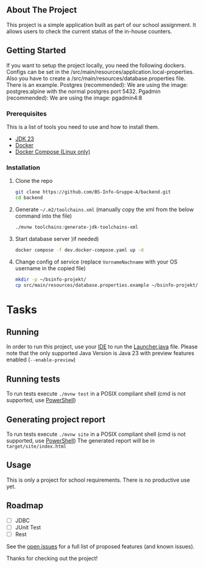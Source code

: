 <!-- ABOUT THE PROJECT -->
## About The Project

This project is a simple application built as part of our school assignment. It allows users to check the current status of the in-house counters.

<!-- GETTING STARTED -->
## Getting Started

If you want to setup the project locally, you need the following dockers.
Configs can be set in the /src/main/resources/application.local-properties.
Also you have to create a /src/main/resources/database.properties file. There is an example.
Postgres (recommended):
We are using the image: postgres:alpine with the normal postgres port 5432.
Pgadmin (recommended):
We are using the image: pgadmin4:8 

### Prerequisites

This is a list of tools you need to use and how to install them.
- [JDK 23](https://www.oracle.com/de/java/technologies/downloads/#java23)
- [Docker](https://docs.docker.com/get-started/get-docker/)
- [Docker Compose (Linux only)](https://docs.docker.com/compose/install/#scenario-two-install-the-docker-compose-plugin)
  
### Installation

1. Clone the repo
   ```sh
   git clone https://github.com/BS-Info-Gruppe-A/backend.git
   cd backend
   ```
2. Generate `~/.m2/toolchains.xml` (manually copy the xml from the below command into the file)
   ```sh
   ./mvnw toolchains:generate-jdk-toolchains-xml
   ```
3. Start database server )if needed)
   ```sh
   docker compose -f dev.docker-compose.yaml up -d
   ```
   
4. Change config of service (replace `VornameNachname` with your OS username in the copied file)
   ```sh
   mkdir -p ~/bsinfo-projekt/
   cp src/main/resources/database.properties.example ~/bsinfo-projekt/database.properties
   ```

# Tasks

## Running
In order to run this project, use your [IDE](https://jetbrains.com/idea) to run the [Launcher.java](https://github.com/BS-Info-Gruppe-A/backend/blob/a543ee282f013d849f92932dcdc0e5b25a5f18a8/src/main/java/Launcher.java#L5) file.
Please note that the only supported Java Version is Java 23 with preview features enabled (`--enable-preview`)

## Running tests

To run tests execute `./mvnw test` in a POSIX compliant shell (cmd is not supported, use [PowerShell](https://learn.microsoft.com/powershell/scripting/install/installing-powershell-on-windows))

## Generating project report

To run tests execute `./mvnw site` in a POSIX compliant shell (cmd is not supported, use [PowerShell](https://learn.microsoft.com/powershell/scripting/install/installing-powershell-on-windows))
The generated report will be in `target/site/index.html`


<!-- USAGE EXAMPLES -->
## Usage

This is only a project for school requirements. There is no productive use yet.

<!-- ROADMAP -->
## Roadmap

- [ ] JDBC 
- [ ] JUnit Test 
- [ ] Rest

See the [open issues](https://github.com/BS-Info-Gruppe-A/backend/issues) for a full list of proposed features (and known issues).

Thanks for checking out the project!
